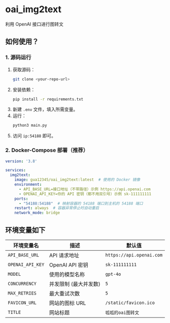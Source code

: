 # oai_img2text
利用 OpenAI 接口进行图转文

## 如何使用？

### 1. 源码运行
1. 获取源码：
   ```bash
   git clone <your-repo-url>
   ```
2. 安装依赖：
   ```bash
   pip install -r requirements.txt
   ```
3. 新建 `.env` 文件，填入所需变量。
4. 运行：
   ```bash
   python3 main.py
   ```
5. 访问 `ip:54188` 即可。

### 2. Docker-Compose 部署（推荐）
```yaml
version: '3.8'

services:
  img2text:
    image: gua12345/oai_img2text:latest  # 使用的 Docker 镜像
    environment:
      - API_BASE_URL=接口地址（不带路径）示例 https://api.openai.com
      - OPENAI_API_KEY=你的 API 密钥（都不用双引号）示例 sk-111111111
    ports:
      - "54188:54188"  # 映射容器的 54188 端口到主机的 54188 端口
    restart: always  # 容器异常停止时自动重启
    network_mode: bridge
```

## 环境变量如下

| 环境变量名         | 描述                           | 默认值                         |
|--------------------|--------------------------------|--------------------------------|
| `API_BASE_URL`     | API 请求地址                   | `https://api.openai.com`      |
| `OPENAI_API_KEY`   | OpenAI API 密钥                 | `sk-111111111`                |
| `MODEL`            | 使用的模型名称                 | `gpt-4o`                      |
| `CONCURRENCY`      | 并发限制 (最大并发数)          | `5`                           |
| `MAX_RETRIES`      | 最大重试次数                   | `5`                           |
| `FAVICON_URL`      | 网站的图标 URL                 | `/static/favicon.ico`         |
| `TITLE`            | 网站标题                       | `呱呱的oai图转文`              |


